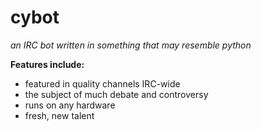 cybot
=====

*an IRC bot written in something that may resemble python*


__Features include:__
* featured in quality channels IRC-wide
* the subject of much debate and controversy
* runs on any hardware
* fresh, new talent
